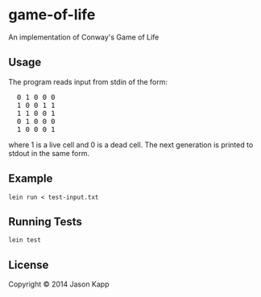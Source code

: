 # game-of-life

An implementation of Conway's Game of Life


## Usage

The program reads input from stdin of the form:
<pre>
  0 1 0 0 0
  1 0 0 1 1
  1 1 0 0 1
  0 1 0 0 0
  1 0 0 0 1
</pre>
where 1 is a live cell and 0 is a dead cell. The next generation is printed to
stdout in the same form.


## Example

    lein run < test-input.txt 


## Running Tests

    lein test


## License

Copyright © 2014 Jason Kapp
